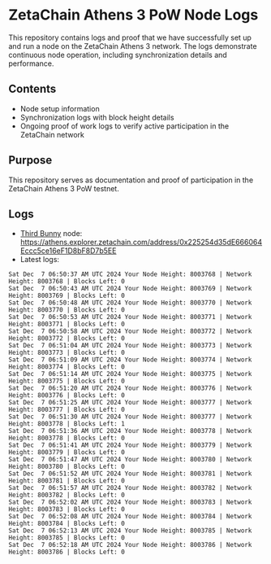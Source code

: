 # ZetaChain Athens 3 PoW Node Logs
This repository contains logs and proof that we have successfully set up and run a node on the ZetaChain Athens 3 network. The logs demonstrate continuous node operation, including synchronization details and performance.

## Contents
- Node setup information
- Synchronization logs with block height details
- Ongoing proof of work logs to verify active participation in the ZetaChain network

## Purpose
This repository serves as documentation and proof of participation in the ZetaChain Athens 3 PoW testnet.

## Logs

- [Third Bunny](https://thirdbunny.xyz/) node: https://athens.explorer.zetachain.com/address/0x225254d35dE666064Eccc5ce16eF1D8bF8D7b5EE
- Latest logs:
```
Sat Dec  7 06:50:37 AM UTC 2024 Your Node Height: 8003768 | Network Height: 8003768 | Blocks Left: 0
Sat Dec  7 06:50:43 AM UTC 2024 Your Node Height: 8003769 | Network Height: 8003769 | Blocks Left: 0
Sat Dec  7 06:50:48 AM UTC 2024 Your Node Height: 8003770 | Network Height: 8003770 | Blocks Left: 0
Sat Dec  7 06:50:53 AM UTC 2024 Your Node Height: 8003771 | Network Height: 8003771 | Blocks Left: 0
Sat Dec  7 06:50:58 AM UTC 2024 Your Node Height: 8003772 | Network Height: 8003772 | Blocks Left: 0
Sat Dec  7 06:51:04 AM UTC 2024 Your Node Height: 8003773 | Network Height: 8003773 | Blocks Left: 0
Sat Dec  7 06:51:09 AM UTC 2024 Your Node Height: 8003774 | Network Height: 8003774 | Blocks Left: 0
Sat Dec  7 06:51:14 AM UTC 2024 Your Node Height: 8003775 | Network Height: 8003775 | Blocks Left: 0
Sat Dec  7 06:51:20 AM UTC 2024 Your Node Height: 8003776 | Network Height: 8003776 | Blocks Left: 0
Sat Dec  7 06:51:25 AM UTC 2024 Your Node Height: 8003777 | Network Height: 8003777 | Blocks Left: 0
Sat Dec  7 06:51:30 AM UTC 2024 Your Node Height: 8003777 | Network Height: 8003778 | Blocks Left: 1
Sat Dec  7 06:51:36 AM UTC 2024 Your Node Height: 8003778 | Network Height: 8003778 | Blocks Left: 0
Sat Dec  7 06:51:41 AM UTC 2024 Your Node Height: 8003779 | Network Height: 8003779 | Blocks Left: 0
Sat Dec  7 06:51:47 AM UTC 2024 Your Node Height: 8003780 | Network Height: 8003780 | Blocks Left: 0
Sat Dec  7 06:51:52 AM UTC 2024 Your Node Height: 8003781 | Network Height: 8003781 | Blocks Left: 0
Sat Dec  7 06:51:57 AM UTC 2024 Your Node Height: 8003782 | Network Height: 8003782 | Blocks Left: 0
Sat Dec  7 06:52:02 AM UTC 2024 Your Node Height: 8003783 | Network Height: 8003783 | Blocks Left: 0
Sat Dec  7 06:52:08 AM UTC 2024 Your Node Height: 8003784 | Network Height: 8003784 | Blocks Left: 0
Sat Dec  7 06:52:13 AM UTC 2024 Your Node Height: 8003785 | Network Height: 8003785 | Blocks Left: 0
Sat Dec  7 06:52:18 AM UTC 2024 Your Node Height: 8003786 | Network Height: 8003786 | Blocks Left: 0
```
